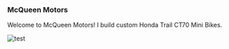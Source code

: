 ### McQueen Motors 

Welcome to McQueen Motors! I build custom Honda Trail CT70 Mini Bikes. 

![test](/octocat.png)
